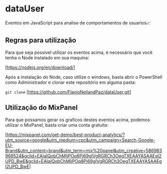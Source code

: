 # dataUser
Eventos em JavaScript para analise de comportamentos de usuarios📈

## Regras para utilização

Para que seja possível utilizar os eventos acima, é necessário que você tenha o Node instalado em sua maquina: 

[https://nodejs.org/en/download/]

Após a instalação do Node, caso utilize o windows, basta abrir o PowerShell como Administrador e clonar este repositório em alguma pasta: 

```git clone``` [https://github.com/FlavioNeilandPaz/dataUser.git]

## Utilização do MixPanel

Para que possamos gerar os graficos destes eventos acima, podemos utilizar o MixPanel, basta criar uma conta gratuita: 

[https://mixpanel.com/get-demo/best-product-analytics/?utm_source=google&utm_medium=cpc&utm_campaign=Search-Google-EU-Brand&utm_content=brand&utm_term=mix%20panel&utm_creative=586983969524&gclid=EAIaIQobChMIjPOq8Pj69gIVgRGRCh3OegTXEAAYASAAEgI2UPD_BwE&gclid=EAIaIQobChMIjPOq8Pj69gIVgRGRCh3OegTXEAAYASAAEgI2UPD_BwE]